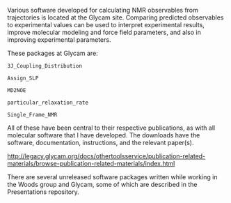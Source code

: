 
Various software developed for calculating NMR observables from trajectories is located 
at the Glycam site.  Comparing predicted observables to experimental values can be used 
to interpret experimental results, improve molecular modeling and force field parameters, 
and also in improving experimental parameters.  

These packages at Glycam are: 

    3J_Coupling_Distribution 
  
    Assign_SLP
  
    MD2NOE
  
    particular_relaxation_rate
  
    Single_Frame_NMR 

All of these have been central to their respective publications, as with all molecular 
software that I have developed.  The downloads have the software, documentation, 
instructions, and the relevant paper(s).

http://legacy.glycam.org/docs/othertoolsservice/publication-related-materials/browse-publication-related-materials/index.html

There are several unreleased software packages written while working in the Woods group 
and Glycam, some of which are described in the Presentations repository.
